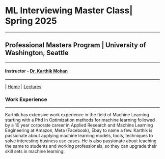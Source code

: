 # ML Interviewing Master Class| Spring 2025

***
 
## Professional Masters Program | University of Washington, Seattle 

***


#### Instructor - [Dr. Karthik Mohan](https://www.ece.uw.edu/people/karthik-mohan/)

***


| [Home](index.md)  | [Lectures](lectures.md)  


### Work Experience 

*** 

Karthik has extensive work experience in the field of Machine Learning starting with a Phd in Optimization methods for machine learning
followed by a 10 year corporate career in Applied Research and Machine Learning Engineering at Amazon, Meta (Facebook), Ebay to name a few.
Karthik is passionate about applying machine learning models, tools, techniques to solve interesting business use cases. He is also passionate about teaching the same to students and working professionals, so they can upgrade their skill sets in machine learning.